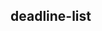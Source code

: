 ## **deadline-list**

<!--

Header
TODO: Header with buttons 'add new deadline' (countdown)
TODO: Modal window to create new countdown

TODO: deadline info panel about deadline date and able to update or delete countdown
TODO: update deadline
TODO: delete deadline
TODO: Set name of deadline. 2 days to new year
TODO: Deadline is over
TODO: DeadlineStartTime place to localStorage for percentage
TODO: Demons-icons runs the distance like dinosaurus
TODO: Sandclock animation
TODO: Дедлайн линия путь в процентах, шагает главный герой как динозаврик
TODO: Можно выбрать облик гонящегося демона олицетворение дедлайна
TODO: Фейерверк или клетчатый флаг в конце
TODO: кнопка Done - успешное завершение

TODO: add todo-list to each deadline-countdown

Local Storage
TODO: info is written to localStorage

TODO: countdown.js need to message on screen when coutdown finished or when deadline is less then current date

TODO: Design from Figma Web Studio

TODO: Make Years Field if there are more days then 365

TODO: CSS Tooltips https://www.instagram.com/p/CYGy7bLlswP/?utm_medium=share_sheet

TODO: настройка отображения полей - годы, месяцы, недели (чекбоксы)

TODO: тема тёмная/светлая
TODO: выбор разных стилей - глассморфизм и т.п.
TODO: выбор цвета фона как в браузерах

TODO: handlebars.hbs

Server
TODO: user regisration and data synchronisation on all devices 
TODO: user deadlines history 
TODO: user history clear 

-->

